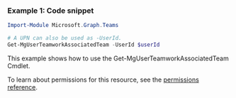 ### Example 1: Code snippet

```powershellImport-Module Microsoft.Graph.Teams

# A UPN can also be used as -UserId.
Get-MgUserTeamworkAssociatedTeam -UserId $userId
```
This example shows how to use the Get-MgUserTeamworkAssociatedTeam Cmdlet.
To learn about permissions for this resource, see the [permissions reference](/graph/permissions-reference).

